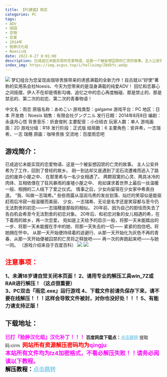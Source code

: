 ```yaml
---
title: 【PC硬盘】雨恋
categories: PC
tags:
- ADV
- 田园
- 恋物
- 恋爱
- 2014年
- 脸肿汉化组
- Noesis社
date: 2022-8-27 8:01:00
description: 已成追忆未能实现的恋爱物语、这是一个被妄想囚禁的亡灵的故事。主人公安井希为了工作，回到了曾经的故乡。刚一到达却又是遇到了泥石流遭难而逃入了路边的废弃小屋之中、在那里希与一名少女相遇了。两颗寂寞的心灵、两具冰冷的肉体、互相依偎在了狂风暴雨的废墟小屋之中、宛如谋求着世界上最后一丝温暖一般、相拥的二人结下了爱之仪式。
index_img: https://img.acgus.top/i/helloimg/Z8dkYc.webp
---
```

![](https://img.acgus.top/i/helloimg/Z8dkYc.webp)
梦幻组合为您呈现由珈琲贵族带来的诱惑满载的全新力作！自古就以“好使”著称的实用系会社Noesis、今天为您带来的是湿身满载的纯爱ADV！
回忆和恋慕心之间摇摆，伊人不在却是倩影勾魂、追忆之中的恋心再度触碰、那是禁止的、那是禁忌的、第二次的初恋、第二次的青春物语！

中文名：雨恋
原版名称：あめこい
游戏类型：galgame
游戏平台：PC
地区：日本
开发商：Noesis
销售：有限会社グングニル
发行日期：2014年8月8日
编剧：永遠月心悟
背景音乐：折倉俊則
主要配音：小仓结衣
玩家人数：单人
游戏画面：2D
游戏分级：R18
发行阶段：正式版
结局数：6
主要角色：安井希，一志瑞希，一志 瑞穂
原画：咖啡贵族
交流地：百度雨恋吧

## 游戏简介：
已成追忆未能实现的恋爱物语、这是一个被妄想囚禁的亡灵的故事。
主人公安井希为了工作，回到了曾经的故乡。
刚一到达却又是遇到了泥石流遭难而逃入了路边的废弃小屋之中、
在那里希与一名少女相遇了。
两颗寂寞的心灵、两具冰冷的肉体、互相依偎在了狂风暴雨的废墟小屋之中、
宛如谋求着世界上最后一丝温暖一般、相拥的二人结下了爱之仪式。
情事之后，少女向留宿在少女家中希表白道。
“我、叫做一志瑞希。”
些些雨露从湿润乌黑的发丝划落、灿烂的笑容似是能驱赶雨后冷寂一般温暖而美丽、
少女、一志瑞希、无论是名字还是笑容都与至今仍无法割舍的初恋――一志瑞穂是那般的相似。
20年前、因为自己的胆怯而失去了告白机会希至今无法割舍的初恋对象。
20年后、和初恋对象的女儿相遇的希，在下着雨的故乡，再一次恋爱。
宛如是上天给予的启示一般，将那一天未能踏出的一步、将那一天未能握在手中的她、将那一天失去的一切——
紧紧的抱住吧。将她拥在怀中。
从那一天开始便持续着的逃避行、从那一天开始化为灰色不再的青春、从那一天开始便被囚禁的亡灵将之释放吧——
再一次的奔跑起来吧——与她一同。
（游戏介绍来自于百度百科）
![](https://img.acgus.top/i/helloimg/Z8dgdh.webp)
![](https://img.acgus.top/i/helloimg/Z8dUsm.webp)





## <font color=#FF0000 >注意事项：</font>
<font size=3><b>1、未满18岁请自觉关闭本页面！
2、请用专业的解压工具win_7Z或RAR进行解压！（这点很重要）  
3、PC双击『雨恋.exe』运行游戏
4、下载文件前请先保存下来，请不要在线解压！！！这样会导致文件被封，对你也没好处！！！
5、有能力请支持正版！</b></font>

## 下载地址：
<font color=#FF00FF size=3>**已打『脸肿汉化组』汉化补丁！！！**</font>
<b>百度网盘下载点：</b><a href="https://pan.baidu.com/s/1M_UmfJ__PHaD12JTxB-RcA?pwd=cirm" style="color: #87CEEB;"><b>点击跳转</b></a> 提取码:cirm
<a style="padding: 0" href="https://post.qingju.org/AD/"><img style="max-width:100%" src="https://img.acgus.top/i/2024/07/478f689b8021d8d499ab43d21acf137a.gif" alt=""></a>
<b><font color=#FF0000 size=4>网站所有资源解压密码均为</b></font><b><font color=#FF00FF size=4>qingju</font><font color=#FF0000 ></font></b><br><b><font color=#FF00FF size=4>本站所有文件均为lz4加密格式，不看必解压失败！！请务必阅读以下教程。</b></font><br><b><font color=#000 size=4>解压教程：</b><a href="https://post.qingju.org/tutorial/000/" style="color: #87CEEB;"><b>点击跳转</b></a>